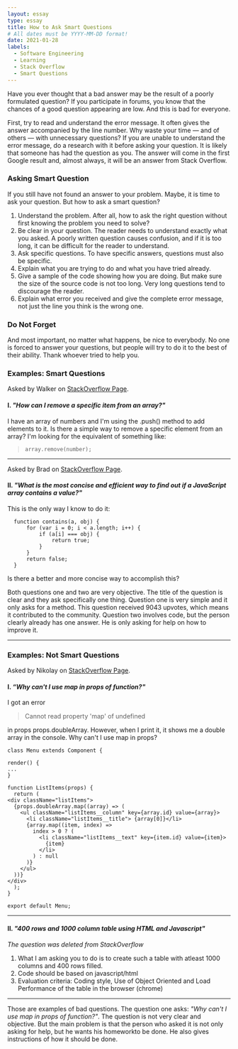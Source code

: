 ```yaml
---
layout: essay
type: essay
title: How to Ask Smart Questions
# All dates must be YYYY-MM-DD format!
date: 2021-01-28
labels:
  - Software Engineering
  - Learning
  - Stack Overflow
  - Smart Questions 
---
```



Have you ever thought that a bad answer may be the result of a poorly formulated question?
If you participate in forums, you know that the chances of a good question appearing are low.
And this is bad for everyone.  
 
First, try to read and understand the error message. It often gives the answer accompanied by 
the line number. Why waste your time — and of others — with unnecessary questions? If you
are unable to understand the error message, do a research with it before asking your question. 
It is likely that someone has had the question as you. The answer will come in the first Google
result and, almost always, it will be an answer from Stack Overflow. 

### Asking Smart Question

If you still have not found an answer to your problem. Maybe, it is time to ask your question.
But how to ask a smart question?

1. Understand the problem. After all, how to ask the right question without first knowing the 
problem you need to solve?
2. Be clear in your question. The reader needs to understand exactly what you 
asked. A poorly written question causes confusion, and if it is too long, it can be difficult
for the reader to understand. 
3. Ask specific questions. To have specific answers, questions must also be specific. 
4. Explain what you are trying to do and what you have tried already.
5. Give a sample of the code showing how you are doing. But make sure the size of the source
code is not too long. Very long questions tend to discourage the reader.
6. Explain what error you received and give the complete error message, not just the line you
think is the wrong one.

### Do Not Forget

And most important, no matter what happens, be nice to everybody. No one is forced to answer 
your questions, but people will try to do it to the best of their ability. Thank whoever tried
to help you.


### Examples: Smart Questions

Asked by Walker on [StackOverflow Page](https://stackoverflow.com/questions/5767325/how-can-i-remove-a-specific-item-from-an-array).
#### I. *"How can I remove a specific item from an array?"*

I have an array of numbers and I'm using the .push() method to add elements to it.
Is there a simple way to remove a specific element from an array?
I'm looking for the equivalent of something like:

>`array.remove(number);`

________________________________________________________________________________________________________

Asked by Brad on [StackOverflow Page](https://stackoverflow.com/questions/237104/how-do-i-check-if-an-array-includes-a-value-in-javascript).
#### II. *"What is the most concise and efficient way to find out if a JavaScript array contains a value?"*

This is the only way I know to do it:
```
  function contains(a, obj) {
      for (var i = 0; i < a.length; i++) {
          if (a[i] === obj) {
              return true;
          }
      }
      return false;
  }
```
Is there a better and more concise way to accomplish this?

Both questions one and two are very objective. The title of the question is clear and
they ask specifically one thing. Question one is very simple and it only asks
for a method. This question received 9043 upvotes, which means it contributed to the 
community. Question two involves code, but the person clearly already has one answer.
He is only asking for help on how to improve it. 

________________________________________________________________________________________________________


### Examples: Not Smart Questions

Asked by Nikolay on [StackOverflow Page](https://stackoverflow.com/questions/65950175/why-cant-i-use-map-in-props-of-function#65950175).

#### I. *“Why can't I use map in props of function?"*
I got an error

>Cannot read property 'map' of undefined

in props props.doubleArray. However, when I print it, it shows me a double array in the console. Why can't I use map in props?
```
class Menu extends Component {

render() {
...
}

function ListItems(props) {
  return (
<div className="listItems">
  {props.doubleArray.map((array) => (
    <ul className="listItems__column" key={array.id} value={array}>
      <li className="listItems__title"> {array[0]}</li>
      {array.map((item, index) =>
        index > 0 ? (
          <li className="listItems__text" key={item.id} value={item}>
            {item}
          </li>
        ) : null
      )}
    </ul>
  ))}
</div>
  );
}

export default Menu;
  ```
________________________________________________________________________________________________________
  
#### II. *"400 rows and 1000 column table using HTML and Javascript"*

*The question was deleted from StackOverflow*

1. What I am asking you to do is to create such a table with atleast 1000 columns and 400 rows filled.
2. Code should be based on javascript/html
3. Evaluation criteria: Coding style, Use of Object Oriented and Load Performance of the table in the browser (chrome)

________________________________________________________________________________________________________

Those are examples of bad questions. The question one asks: *"Why can't I use map in props of function?"*.
The question is not very clear and objective. But the main problem is that the person who asked it is not 
only asking for help, but he wants his homeworkto be done. He also gives instructions of how it should be done.

